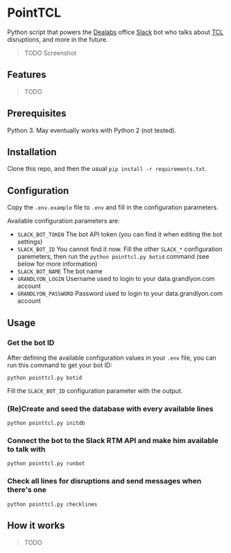 # PointTCL

Python script that powers the [Dealabs](https://www.dealabs.com/) office [Slack](https://slack.com/) bot who talks about
[TCL](http://www.tcl.fr/) disruptions, and more in the future.

> TODO Screenshot

## Features

> TODO

## Prerequisites

Python 3. May eventually works with Python 2 (not tested).

## Installation

Clone this repo, and then the usual `pip install -r requirements.txt`.

## Configuration

Copy the `.env.example` file to `.env` and fill in the configuration parameters.

Available configuration parameters are:

  - `SLACK_BOT_TOKEN` The bot API token (you can find it when editing the bot settings)
  - `SLACK_BOT_ID` You cannot find it now. Fill the other `SLACK_*` configuration paremeters, then run the `python pointtcl.py botid` command (see below for more information)
  - `SLACK_BOT_NAME` The bot name
  - `GRANDLYON_LOGIN` Username used to login to your data.grandlyon.com account
  - `GRANDLYON_PASSWORD` Password used to login to your data.grandlyon.com account

## Usage

### Get the bot ID

After defining the available configuration values in your `.env` file, you can run this command to get your bot ID:

```
python pointtcl.py botid
```

Fill the `SLACK_BOT_ID` configuration parameter with the output.

### (Re)Create and seed the database with every available lines

```
python pointtcl.py initdb
```

### Connect the bot to the Slack RTM API and make him available to talk with

```
python pointtcl.py runbot
```

### Check all lines for disruptions and send messages when there's one

```
python pointtcl.py checklines
```

## How it works

> TODO

